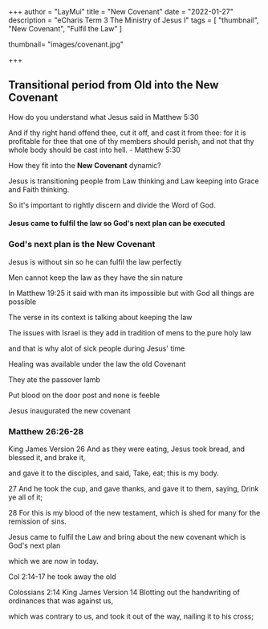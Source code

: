 +++
author = "LayMui"
title = "New Covenant"
date = "2022-01-27"
description = "eCharis Term 3 The Ministry of Jesus I"
tags = [
   "thumbnail", "New Covenant", "Fulfil the Law"
]

thumbnail= "images/covenant.jpg"

+++

## Transitional period from Old into the New Covenant

How do you understand what Jesus said in Matthew 5:30

And if thy right hand offend thee, cut it off, and cast it from thee:
for it is profitable for thee that one of thy members should perish, 
and not that thy whole body should be cast into hell. - Matthew 5:30

How they fit into the **New Covenant** dynamic?

Jesus is transitioning people from Law thinking and Law keeping into
Grace and Faith thinking.

So it's important to rightly discern and divide the Word of God.

#### Jesus came to fulfil the law so God's next plan can be executed

### God's next plan is the New Covenant

Jesus is without sin
so he can fulfil the law perfectly

Men cannot keep the law as they have the sin nature

In Matthew 19:25 it said with man its impossible
but with God all things are possible

The verse in its context is talking about keeping the law

The issues with Israel is they add in tradition of mens to the pure holy law

and that is why alot of sick people during Jesus' time

Healing was available under the law the old Covenant

They ate the passover lamb 

Put blood on the door post and none is feeble


Jesus inaugurated the new covenant

### Matthew 26:26-28

King James Version
26 And as they were eating, Jesus took bread, and blessed it, and brake it,

and gave it to the disciples, and said, Take, eat; this is my body.

27 And he took the cup, and gave thanks, and gave it to them, saying, Drink ye all of it;

28 For this is my blood of the new testament, which is shed for many for the remission of sins.

Jesus came to fulfil the Law and bring about the new covenant which is God's next plan

which we are now in today.

Col 2:14-17 he took away the old

Colossians 2:14
King James Version
14 Blotting out the handwriting of ordinances that was against us,

which was contrary to us, and took it out of the way, nailing it to his cross;

